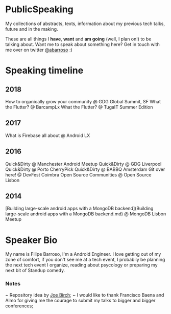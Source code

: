 # PublicSpeaking
My collections of abstracts, texts, information about my previous tech talks, future and in the making.

These are all things I **have**, **want** and **am going** (well, I plan on!) to be talking about. Want me to speak about something here? Get in touch with me over on twitter [@abarroso](https://twitter.com/abarroso) :)

# Speaking timeline

## 2018
How to organically grow your community @ GDG Global Summit, SF
What the Flutter? @ BarcampLx
What the Flutter? @ TugaIT Summer Edition

## 2017
What is Firebase all about @ Android LX
## 2016
Quick&Dirty @ Manchester Android Meetup
Quick&Dirty @ GDG Liverpool
Quick&Dirty @ Porto CherryPick
Quick&Dirty @ BABBQ Amsterdam
Git over here! @ DevFest Coimbra
Open Source Communities @ Open Source Lisbon

## 2014
[Building large-scale android apps with a MongoDB backend](Building large-scale android apps with a MongoDB backend.md) @ MongoDB Lisbon Meetup

# Speaker Bio
My name is Filipe Barroso, I'm a Android Engineer. I love getting out of my zone of comfort, if you don't see me at a tech event, I probabily be planning the next tech event I organize, reading about psycology or preparing my next bit of Standup comedy.


### Notes
~ Repository idea by [Joe Birch](https://github.com/hitherejoe);
~ I would like to thank Francisco Baena and Almo for giving me the courage to submit my talks to bigger and bigger conferences;